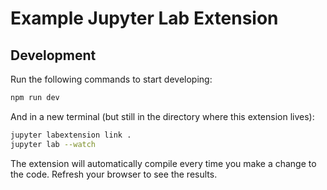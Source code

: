 # Example Jupyter Lab Extension

## Development
Run the following commands to start developing:
```bash
npm run dev
```

And in a new terminal (but still in the directory where this extension lives):
```bash
jupyter labextension link .
jupyter lab --watch
```

The extension will automatically compile every time you make a change to the code. Refresh your browser to see the results.

